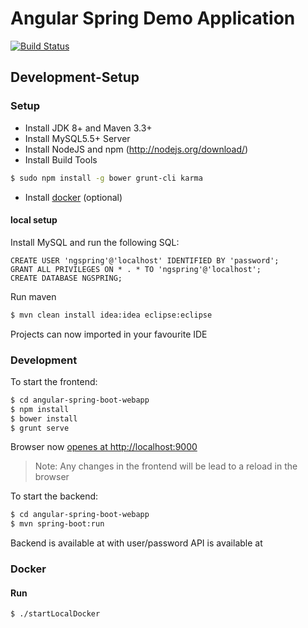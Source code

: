 # Angular Spring Demo Application 
[![Build Status](https://travis-ci.org/hypery2k/angular-spring-boot-sample.svg)](https://travis-ci.org/hypery2k/angular-spring-boot-sample)

## Development-Setup

### Setup

* Install JDK 8+ and Maven 3.3+
* Install MySQL5.5+ Server
* Install NodeJS and npm (http://nodejs.org/download/)
* Install Build Tools
```bash
$ sudo npm install -g bower grunt-cli karma
```
* Install [docker](http://docs.docker.com) (optional)


#### local setup

Install MySQL and run the following SQL:
```
CREATE USER 'ngspring'@'localhost' IDENTIFIED BY 'password';
GRANT ALL PRIVILEGES ON * . * TO 'ngspring'@'localhost';
CREATE DATABASE NGSPRING;
```

Run maven

```bash
$ mvn clean install idea:idea eclipse:eclipse
```

Projects can now imported in your favourite IDE

### Development

To start the frontend:

```bash
$ cd angular-spring-boot-webapp
$ npm install
$ bower install
$ grunt serve
```
Browser now [openes at http://localhost:9000](http://localhost:9000)

> Note: Any changes in the frontend will be lead to a reload in the browser

To start the backend:

```bash
$ cd angular-spring-boot-webapp
$ mvn spring-boot:run
```

Backend is available at [](http://localhost:9080) with user/password
API is available at [](http://localhost:9080/swagger-ui.html)

### Docker

#### Run

```bash
$ ./startLocalDocker
```